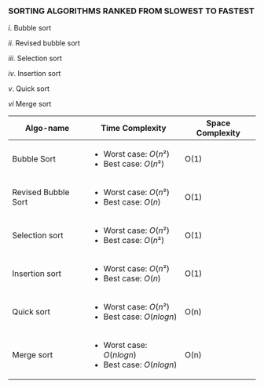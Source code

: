 ### SORTING ALGORITHMS RANKED FROM SLOWEST TO FASTEST

$i$.  Bubble sort

$ii.$  Revised bubble sort

$iii.$  Selection sort

$iv.$  Insertion sort

$v.$  Quick sort

$vi$  Merge sort

| Algo-name          | Time Complexity                                       | Space Complexity |
| ------------------ | ----------------------------------------------------- | ---------------- |
|   Bubble Sort                 | <ul><li>Worst case: $O(n²)$ </li><li>Best case: $O(n²)$</li></ul>|        O(1)          |
|   Revised Bubble Sort                | <ul><li>Worst case: $O(n²)$</li><li>Best case: $O(n)$</li></ul>|        O(1)          |
|   Selection sort                 | <ul><li>Worst case: $O(n²)$</li><li>Best case: $O(n²)$</li></ul>|        O(1)          |
|   Insertion sort               | <ul><li>Worst case: $O(n²)$</li><li>Best case: $O(n)$</li></ul>|        O(1)          |
|   Quick sort                 | <ul><li>Worst case: $O(n²)$ </li><li>Best case: $O(nlogn)$ </li></ul>|        O(n)          |
|   Merge sort                 | <ul><li>Worst case: $O(nlogn)$ </li><li>Best case: $O(nlogn)$ </li></ul>|        O(n)          |
